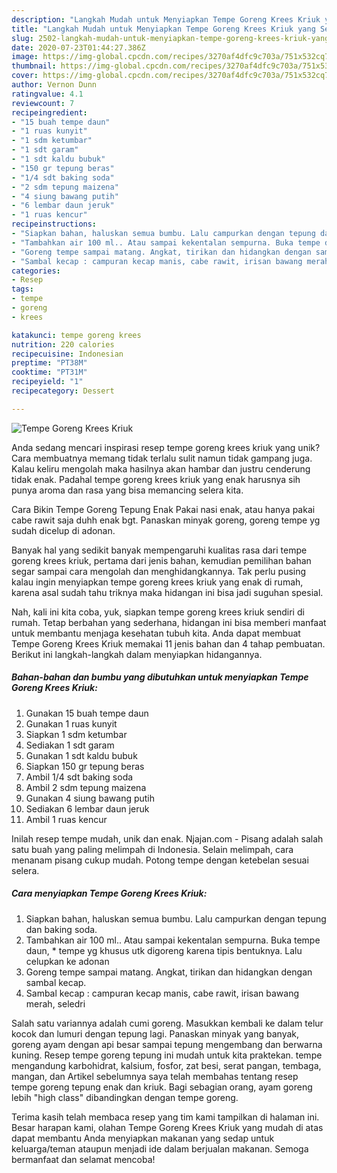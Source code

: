 ```yaml
---
description: "Langkah Mudah untuk Menyiapkan Tempe Goreng Krees Kriuk yang Sempurna"
title: "Langkah Mudah untuk Menyiapkan Tempe Goreng Krees Kriuk yang Sempurna"
slug: 2502-langkah-mudah-untuk-menyiapkan-tempe-goreng-krees-kriuk-yang-sempurna
date: 2020-07-23T01:44:27.386Z
image: https://img-global.cpcdn.com/recipes/3270af4dfc9c703a/751x532cq70/tempe-goreng-krees-kriuk-foto-resep-utama.jpg
thumbnail: https://img-global.cpcdn.com/recipes/3270af4dfc9c703a/751x532cq70/tempe-goreng-krees-kriuk-foto-resep-utama.jpg
cover: https://img-global.cpcdn.com/recipes/3270af4dfc9c703a/751x532cq70/tempe-goreng-krees-kriuk-foto-resep-utama.jpg
author: Vernon Dunn
ratingvalue: 4.1
reviewcount: 7
recipeingredient:
- "15 buah tempe daun"
- "1 ruas kunyit"
- "1 sdm ketumbar"
- "1 sdt garam"
- "1 sdt kaldu bubuk"
- "150 gr tepung beras"
- "1/4 sdt baking soda"
- "2 sdm tepung maizena"
- "4 siung bawang putih"
- "6 lembar daun jeruk"
- "1 ruas kencur"
recipeinstructions:
- "Siapkan bahan, haluskan semua bumbu. Lalu campurkan dengan tepung dan baking soda."
- "Tambahkan air 100 ml.. Atau sampai kekentalan sempurna. Buka tempe daun, * tempe yg khusus utk digoreng karena tipis bentuknya. Lalu celupkan ke adonan"
- "Goreng tempe sampai matang. Angkat, tirikan dan hidangkan dengan sambal kecap."
- "Sambal kecap : campuran kecap manis, cabe rawit, irisan bawang merah, seledri"
categories:
- Resep
tags:
- tempe
- goreng
- krees

katakunci: tempe goreng krees 
nutrition: 220 calories
recipecuisine: Indonesian
preptime: "PT38M"
cooktime: "PT31M"
recipeyield: "1"
recipecategory: Dessert

---
```



![Tempe Goreng Krees Kriuk](https://img-global.cpcdn.com/recipes/3270af4dfc9c703a/751x532cq70/tempe-goreng-krees-kriuk-foto-resep-utama.jpg)

Anda sedang mencari inspirasi resep tempe goreng krees kriuk yang unik? Cara membuatnya memang tidak terlalu sulit namun tidak gampang juga. Kalau keliru mengolah maka hasilnya akan hambar dan justru cenderung tidak enak. Padahal tempe goreng krees kriuk yang enak harusnya sih punya aroma dan rasa yang bisa memancing selera kita.

Cara Bikin Tempe Goreng Tepung Enak Pakai nasi enak, atau hanya pakai cabe rawit saja duhh enak bgt. Panaskan minyak goreng, goreng tempe yg sudah dicelup di adonan.

Banyak hal yang sedikit banyak mempengaruhi kualitas rasa dari tempe goreng krees kriuk, pertama dari jenis bahan, kemudian pemilihan bahan segar sampai cara mengolah dan menghidangkannya. Tak perlu pusing kalau ingin menyiapkan tempe goreng krees kriuk yang enak di rumah, karena asal sudah tahu triknya maka hidangan ini bisa jadi suguhan spesial.


Nah, kali ini kita coba, yuk, siapkan tempe goreng krees kriuk sendiri di rumah. Tetap berbahan yang sederhana, hidangan ini bisa memberi manfaat untuk membantu menjaga kesehatan tubuh kita. Anda dapat membuat Tempe Goreng Krees Kriuk memakai 11 jenis bahan dan 4 tahap pembuatan. Berikut ini langkah-langkah dalam menyiapkan hidangannya.

<!--inarticleads1-->

##### Bahan-bahan dan bumbu yang dibutuhkan untuk menyiapkan Tempe Goreng Krees Kriuk:

1. Gunakan 15 buah tempe daun
1. Gunakan 1 ruas kunyit
1. Siapkan 1 sdm ketumbar
1. Sediakan 1 sdt garam
1. Gunakan 1 sdt kaldu bubuk
1. Siapkan 150 gr tepung beras
1. Ambil 1/4 sdt baking soda
1. Ambil 2 sdm tepung maizena
1. Gunakan 4 siung bawang putih
1. Sediakan 6 lembar daun jeruk
1. Ambil 1 ruas kencur


Inilah resep tempe mudah, unik dan enak. Njajan.com - Pisang adalah salah satu buah yang paling melimpah di Indonesia. Selain melimpah, cara menanam pisang cukup mudah. Potong tempe dengan ketebelan sesuai selera. 

<!--inarticleads2-->

##### Cara menyiapkan Tempe Goreng Krees Kriuk:

1. Siapkan bahan, haluskan semua bumbu. Lalu campurkan dengan tepung dan baking soda.
1. Tambahkan air 100 ml.. Atau sampai kekentalan sempurna. Buka tempe daun, * tempe yg khusus utk digoreng karena tipis bentuknya. Lalu celupkan ke adonan
1. Goreng tempe sampai matang. Angkat, tirikan dan hidangkan dengan sambal kecap.
1. Sambal kecap : campuran kecap manis, cabe rawit, irisan bawang merah, seledri


Salah satu variannya adalah cumi goreng. Masukkan kembali ke dalam telur kocok dan lumuri dengan tepung lagi. Panaskan minyak yang banyak, goreng ayam dengan api besar sampai tepung mengembang dan berwarna kuning. Resep tempe goreng tepung ini mudah untuk kita praktekan. tempe mengandung karbohidrat, kalsium, fosfor, zat besi, serat pangan, tembaga, mangan, dan Artikel sebelumnya saya telah membahas tentang resep tempe goreng tepung enak dan kriuk. Bagi sebagian orang, ayam goreng lebih &#34;high class&#34; dibandingkan dengan tempe goreng. 

Terima kasih telah membaca resep yang tim kami tampilkan di halaman ini. Besar harapan kami, olahan Tempe Goreng Krees Kriuk yang mudah di atas dapat membantu Anda menyiapkan makanan yang sedap untuk keluarga/teman ataupun menjadi ide dalam berjualan makanan. Semoga bermanfaat dan selamat mencoba!
